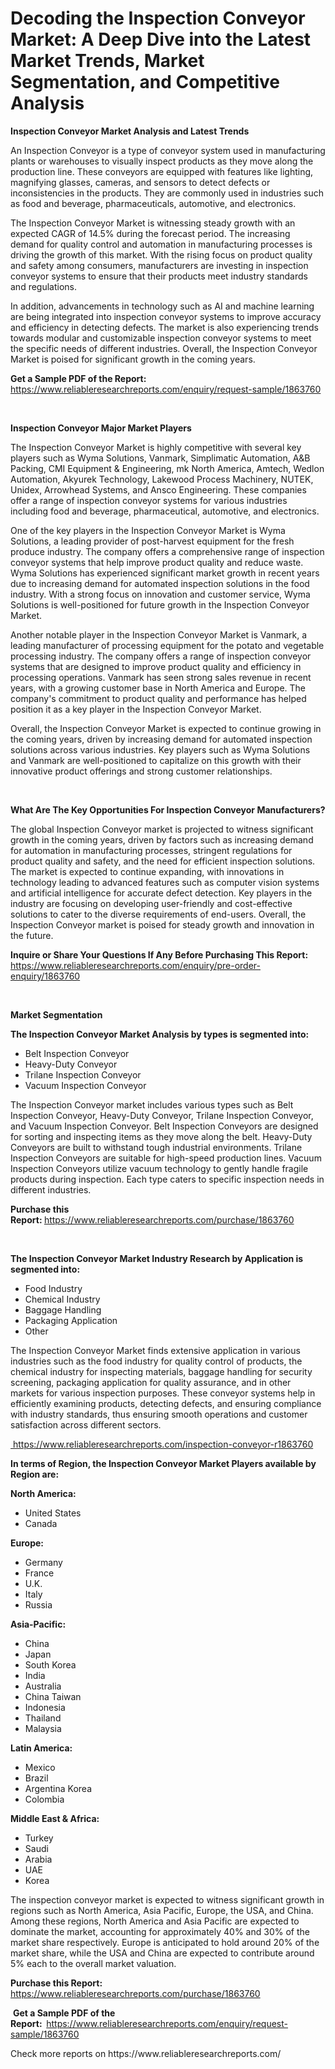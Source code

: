 <p><h1>Decoding the Inspection Conveyor Market: A Deep Dive into the Latest Market Trends, Market Segmentation, and Competitive Analysis</h1></p><p><strong>Inspection Conveyor Market Analysis and Latest Trends</strong></p>
<p><p>An Inspection Conveyor is a type of conveyor system used in manufacturing plants or warehouses to visually inspect products as they move along the production line. These conveyors are equipped with features like lighting, magnifying glasses, cameras, and sensors to detect defects or inconsistencies in the products. They are commonly used in industries such as food and beverage, pharmaceuticals, automotive, and electronics.</p><p>The Inspection Conveyor Market is witnessing steady growth with an expected CAGR of 14.5% during the forecast period. The increasing demand for quality control and automation in manufacturing processes is driving the growth of this market. With the rising focus on product quality and safety among consumers, manufacturers are investing in inspection conveyor systems to ensure that their products meet industry standards and regulations.</p><p>In addition, advancements in technology such as AI and machine learning are being integrated into inspection conveyor systems to improve accuracy and efficiency in detecting defects. The market is also experiencing trends towards modular and customizable inspection conveyor systems to meet the specific needs of different industries. Overall, the Inspection Conveyor Market is poised for significant growth in the coming years.</p></p>
<p><strong>Get a Sample PDF of the Report:&nbsp;</strong> <a href="https://www.reliableresearchreports.com/enquiry/request-sample/1863760">https://www.reliableresearchreports.com/enquiry/request-sample/1863760</a></p>
<p>&nbsp;</p>
<p><strong>Inspection Conveyor Major Market Players</strong></p>
<p><p>The Inspection Conveyor Market is highly competitive with several key players such as Wyma Solutions, Vanmark, Simplimatic Automation, A&B Packing, CMI Equipment & Engineering, mk North America, Amtech, Wedlon Automation, Akyurek Technology, Lakewood Process Machinery, NUTEK, Unidex, Arrowhead Systems, and Ansco Engineering. These companies offer a range of inspection conveyor systems for various industries including food and beverage, pharmaceutical, automotive, and electronics.</p><p>One of the key players in the Inspection Conveyor Market is Wyma Solutions, a leading provider of post-harvest equipment for the fresh produce industry. The company offers a comprehensive range of inspection conveyor systems that help improve product quality and reduce waste. Wyma Solutions has experienced significant market growth in recent years due to increasing demand for automated inspection solutions in the food industry. With a strong focus on innovation and customer service, Wyma Solutions is well-positioned for future growth in the Inspection Conveyor Market.</p><p>Another notable player in the Inspection Conveyor Market is Vanmark, a leading manufacturer of processing equipment for the potato and vegetable processing industry. The company offers a range of inspection conveyor systems that are designed to improve product quality and efficiency in processing operations. Vanmark has seen strong sales revenue in recent years, with a growing customer base in North America and Europe. The company's commitment to product quality and performance has helped position it as a key player in the Inspection Conveyor Market.</p><p>Overall, the Inspection Conveyor Market is expected to continue growing in the coming years, driven by increasing demand for automated inspection solutions across various industries. Key players such as Wyma Solutions and Vanmark are well-positioned to capitalize on this growth with their innovative product offerings and strong customer relationships.</p></p>
<p>&nbsp;</p>
<p><strong>What Are The Key Opportunities For Inspection Conveyor Manufacturers?</strong></p>
<p><p>The global Inspection Conveyor market is projected to witness significant growth in the coming years, driven by factors such as increasing demand for automation in manufacturing processes, stringent regulations for product quality and safety, and the need for efficient inspection solutions. The market is expected to continue expanding, with innovations in technology leading to advanced features such as computer vision systems and artificial intelligence for accurate defect detection. Key players in the industry are focusing on developing user-friendly and cost-effective solutions to cater to the diverse requirements of end-users. Overall, the Inspection Conveyor market is poised for steady growth and innovation in the future.</p></p>
<p><strong>Inquire or Share Your Questions If Any Before Purchasing This Report:</strong> <a href="https://www.reliableresearchreports.com/enquiry/pre-order-enquiry/1863760">https://www.reliableresearchreports.com/enquiry/pre-order-enquiry/1863760</a></p>
<p>&nbsp;</p>
<p><strong>Market Segmentation</strong></p>
<p><strong>The Inspection Conveyor Market Analysis by types is segmented into:</strong></p>
<p><ul><li>Belt Inspection Conveyor</li><li>Heavy-Duty Conveyor</li><li>Trilane Inspection Conveyor</li><li>Vacuum Inspection Conveyor</li></ul></p>
<p><p>The Inspection Conveyor market includes various types such as Belt Inspection Conveyor, Heavy-Duty Conveyor, Trilane Inspection Conveyor, and Vacuum Inspection Conveyor. Belt Inspection Conveyors are designed for sorting and inspecting items as they move along the belt. Heavy-Duty Conveyors are built to withstand tough industrial environments. Trilane Inspection Conveyors are suitable for high-speed production lines. Vacuum Inspection Conveyors utilize vacuum technology to gently handle fragile products during inspection. Each type caters to specific inspection needs in different industries.</p></p>
<p><strong>Purchase this Report:&nbsp;</strong><a href="https://www.reliableresearchreports.com/purchase/1863760">https://www.reliableresearchreports.com/purchase/1863760</a></p>
<p>&nbsp;</p>
<p><strong>The Inspection Conveyor Market Industry Research by Application is segmented into:</strong></p>
<p><ul><li>Food Industry</li><li>Chemical Industry</li><li>Baggage Handling</li><li>Packaging Application</li><li>Other</li></ul></p>
<p><p>The Inspection Conveyor Market finds extensive application in various industries such as the food industry for quality control of products, the chemical industry for inspecting materials, baggage handling for security screening, packaging application for quality assurance, and in other markets for various inspection purposes. These conveyor systems help in efficiently examining products, detecting defects, and ensuring compliance with industry standards, thus ensuring smooth operations and customer satisfaction across different sectors.</p></p>
<p><a href="https://www.reliableresearchreports.com/inspection-conveyor-r1863760">&nbsp;https://www.reliableresearchreports.com/inspection-conveyor-r1863760</a></p>
<p><strong>In terms of Region, the Inspection Conveyor Market Players available by Region are:</strong></p>
<p>
    <p> <strong> North America: </strong>
        <ul>
            <li>United States</li>
            <li>Canada</li>
        </ul>
        </p> 
    <p> <strong> Europe: </strong>
        <ul>
            <li>Germany</li>
            <li>France</li>
            <li>U.K.</li>
            <li>Italy</li>
            <li>Russia</li>
        </ul>
        </p> 
    <p> <strong> Asia-Pacific: </strong>
        <ul>
            <li>China</li>
            <li>Japan</li>
            <li>South Korea</li>
            <li>India</li>
            <li>Australia</li>
            <li>China Taiwan</li>
            <li>Indonesia</li>
            <li>Thailand</li>
            <li>Malaysia</li>
        </ul>
        </p> 
    <p> <strong> Latin America: </strong>
        <ul>
            <li>Mexico</li>
            <li>Brazil</li>
            <li>Argentina Korea</li>
            <li>Colombia</li>
        </ul>
        </p> 
    <p> <strong> Middle East & Africa: </strong>
        <ul>
            <li>Turkey</li>
            <li>Saudi</li>
            <li>Arabia</li>
            <li>UAE</li>
            <li>Korea</li>
        </ul>
    </p>
    </p>
<p><p>The inspection conveyor market is expected to witness significant growth in regions such as North America, Asia Pacific, Europe, the USA, and China. Among these regions, North America and Asia Pacific are expected to dominate the market, accounting for approximately 40% and 30% of the market share respectively. Europe is anticipated to hold around 20% of the market share, while the USA and China are expected to contribute around 5% each to the overall market valuation.</p></p>
<p><strong>Purchase this Report: </strong><a href="https://www.reliableresearchreports.com/purchase/1863760">https://www.reliableresearchreports.com/purchase/1863760</a></p>
<p>&nbsp;<strong>Get a Sample PDF of the Report:&nbsp;&nbsp;</strong><a href="https://www.reliableresearchreports.com/enquiry/request-sample/1863760">https://www.reliableresearchreports.com/enquiry/request-sample/1863760</a></p>
<p><strong></strong></p>
<p>Check more reports on https://www.reliableresearchreports.com/</p>